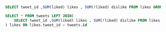 ##
```sql
SELECT tweet_id ,SUM(liked) likes , SUM(!liked) dislike FROM likes GROUP BY tweet_id
```
                 


```sql
SELECT * FROM tweets LEFT JOIN(
    SELECT tweet_id ,SUM(liked) likes , SUM(!liked) dislike FROM likes GROUP BY tweet_id
) likes ON likes.tweet_id = tweets.id

```